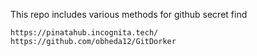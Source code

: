This repo includes various methods for github secret find
```
https://pinatahub.incognita.tech/
https://github.com/obheda12/GitDorker
```

